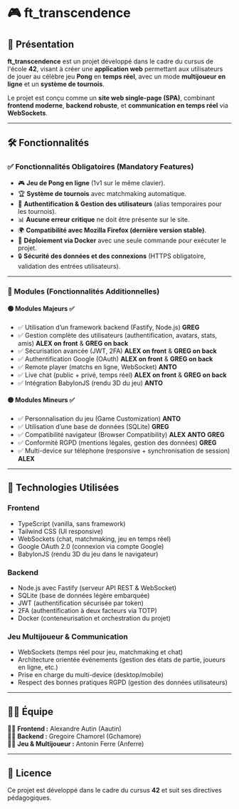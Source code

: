 # 🎮 ft_transcendence

## 🚀 Présentation

**ft_transcendence** est un projet développé dans le cadre du cursus de l'école **42**, visant à créer une **application web** permettant aux utilisateurs de jouer au célèbre jeu **Pong** en **temps réel**, avec un mode **multijoueur en ligne** et un **système de tournois**.

Le projet est conçu comme un **site web single-page (SPA)**, combinant **frontend moderne**, **backend robuste**, et **communication en temps réel** via **WebSockets**.

---

## 🛠️ Fonctionnalités

### **✅ Fonctionnalités Obligatoires (Mandatory Features)**

- 🎮 **Jeu de Pong en ligne** (1v1 sur le même clavier).  
- 🏆 **Système de tournois** avec matchmaking automatique.  
- 🔐 **Authentification & Gestion des utilisateurs** (alias temporaires pour les tournois).  
- 📊 **Aucune erreur critique** ne doit être présente sur le site.  
- 🌍 **Compatibilité avec Mozilla Firefox (dernière version stable)**.  
- 🐳 **Déploiement via Docker** avec une seule commande pour exécuter le projet.  
- 🔒 **Sécurité des données et des connexions** (HTTPS obligatoire, validation des entrées utilisateurs).  

---

### **📌 Modules (Fonctionnalités Additionnelles)**  

#### 🟢 Modules Majeurs ✅  
- ✅ Utilisation d’un framework backend (Fastify, Node.js) **GREG**
- ✅ Gestion complète des utilisateurs (authentification, avatars, stats, amis) **ALEX on front** & **GREG on back**
- ✅ Sécurisation avancée (JWT, 2FA) **ALEX on front** & **GREG on back**
- ✅ Authentification Google (OAuth) **ALEX on front** & **GREG on back**
- ✅ Remote player (matchs en ligne, WebSocket) **ANTO**
- ✅ Live chat (public + privé, temps réel) **ALEX on front** & **GREG on back**
- ✅ Intégration BabylonJS (rendu 3D du jeu) **ANTO**

#### 🟡 Modules Mineurs ✅  
- ✅ Personnalisation du jeu (Game Customization)  **ANTO**
- ✅ Utilisation d’une base de données (SQLite)  **GREG**
- ✅ Compatibilité navigateur (Browser Compatibility)  **ALEX** **ANTO** **GREG**
- ✅ Conformité RGPD (mentions légales, gestion des données)  **GREG**
- ✅ Multi-device sur téléphone (responsive + synchronisation de session)  **ALEX**

---

## 📌 Technologies Utilisées

### **Frontend**
- TypeScript (vanilla, sans framework)
- Tailwind CSS (UI responsive)
- WebSockets (chat, matchmaking, jeu en temps réel)
- Google OAuth 2.0 (connexion via compte Google)
- BabylonJS (rendu 3D du jeu dans le navigateur)

### **Backend**
- Node.js avec Fastify (serveur API REST & WebSocket)
- SQLite (base de données légère embarquée)
- JWT (authentification sécurisée par token)
- 2FA (authentification à deux facteurs via TOTP)
- Docker (conteneurisation et orchestration du projet)

### **Jeu Multijoueur & Communication**
- WebSockets (temps réel pour jeu, matchmaking et chat)
- Architecture orientée événements (gestion des états de partie, joueurs en ligne, etc.)
- Prise en charge du multi-device (desktop/mobile)
- Respect des bonnes pratiques RGPD (gestion des données utilisateurs)

---

## 🧑‍💻 Équipe

👨‍💻 **Frontend :**  Alexandre Autin (Aautin)  
👨‍💻 **Backend :**  Gregoire Chamorel (Gchamore)  
👨‍💻 **Jeu & Multijoueur :**  Antonin Ferre (Anferre)  

---

## 📜 Licence

Ce projet est développé dans le cadre du cursus **42** et suit ses directives pédagogiques.  
